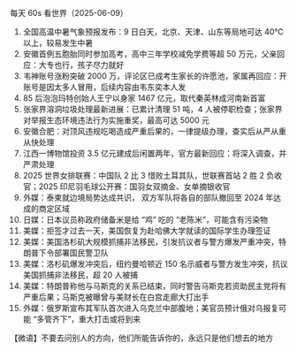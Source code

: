 每天 60s 看世界（2025-06-09）

1. 全国高温中暑气象预报发布：9 日白天，北京、天津、山东等局地可达 40℃以上，较易发生中暑
2. 安徽首例五胞胎同时参加高考，高中三年学校减免学费等超 50 万元，父亲回应：大专也行，孩子尽力就好
3. 韦神账号涨粉突破 2000 万，评论区已成考生家长的许愿池，家属再回应：开账号是因太多人冒用，后续内容由韦东奕本人发
4. 85 后泡泡玛特创始人王宁以身家 1467 亿元，取代秦英林成河南新首富
5. 张家界溶洞垃圾处理最新进展：已累计清理 51 吨，4 人被停职检查；张家界对举报生态环境违法行为实施重奖，最高可达 5000 元
6. 安徽合肥：对顶风违规吃喝造成严重后果的，一律提级办理，查实后从严从重从快处理
7. 江西一博物馆投资 3.5 亿元建成后闲置两年，官方最新回应：将深入调查，并严肃处理
8. 2025 世界女排联赛：中国队 2 比 3 惜败土耳其队，世联赛首站 2 胜 2 负收官；2025 印尼羽毛球公开赛：国羽女双摘金、女单摘银收官
9. 外媒：泰柬就边境局势达成共识， 双方军队将各自的部队撤回至 2024 年达成的商定区域
10. 日媒：日本议员称政府储备米是给 “鸡” 吃的 “老陈米”，可能含有污染物
11. 美媒：拒签才过去一天，美国恢复为赴哈佛大学就读的国际学生办理签证
12. 美媒：美国洛杉矶大规模抓捕非法移民，引发抗议者与警方爆发严重冲突，特朗普下令部署国民警卫队
13. 美媒：洛杉矶爆发冲突后，纽约曼哈顿近 150 名示威者与警方发生冲突，抗议美国抓捕非法移民，超 20 人被捕
14. 美媒：特朗普称他与马斯克的关系已结束，同时警告马斯克若资助民主党将有严重后果；马斯克被曝曾与美财长在白宫走廊大打出手
15. 外媒：俄罗斯宣布其军队首次进入乌克兰中部腹地；美官员预计俄对乌报复可能 “多管齐下”，重大打击或将到来

【微语】不要去问别人的方向，他们所能告诉你的，永远只是他们想去的地方